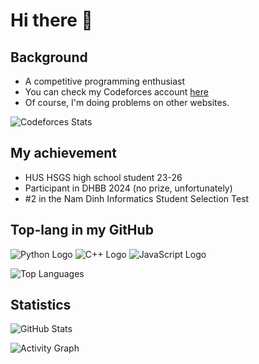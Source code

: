 # Hi there 👋

## Background
- A competitive programming enthusiast
- You can check my Codeforces account [here](https://codeforces.com/profile/Maeda.anHiep)
- Of course, I'm doing problems on other websites.

![Codeforces Stats](https://codeforces-readme-stats.vercel.app/api/card?username=Maeda.anHiep&theme=tokyonight&force_username=true)

## My achievement
- HUS HSGS high school student 23-26 
- Participant in DHBB 2024 (no prize, unfortunately)
- #2 in the Nam Dinh Informatics Student Selection Test

## Top-lang in my GitHub
![Python Logo](https://img.icons8.com/color/48/000000/python--v1.png)
![C++ Logo](https://img.icons8.com/color/48/000000/c-plus-plus-logo.png)
![JavaScript Logo](https://img.icons8.com/color/48/000000/javascript--v1.png)

![Top Languages](https://github-readme-stats.vercel.app/api/top-langs/?username=anHiep&theme=tokyonight&hide_border=false&include_all_commits=true&count_private=false&layout=compact)

## Statistics

![GitHub Stats](https://github-readme-stats.vercel.app/api?username=anHiep&theme=tokyonight&hide_border=false&include_all_commits=true&count_private=false&custom_title=anHiep's&nbsp;GitHub&nbsp;stats)

![Activity Graph](https://github-readme-activity-graph.vercel.app/graph?username=anHiep&theme=tokyo-night&custom_title=anHiep's&nbsp;Contribution)
